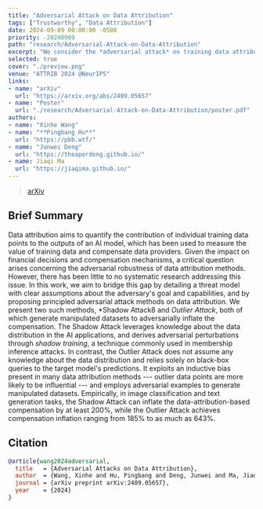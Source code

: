 ```yaml
---
title: "Adversarial Attack on Data Attribution"
tags: ["Trustworthy", "Data Attribution"]
date: 2024-09-09 00:00:00 -0500
priority: -20240909
path: "research/Adversarial-Attack-on-Data-Attribution"
excerpt: "We consider the *adversarial attack* on training data attribution methods."
selected: true
cover: "./preview.png"
venue: "ATTRIB 2024 @NeurIPS"
links:
- name: "arXiv"
  url: "https://arxiv.org/abs/2409.05657"
- name: "Poster"
  url: "./research/Adversarial-Attack-on-Data-Attribution/poster.pdf"
authors:
- name: "Xinhe Wang"
- name: "**Pingbang Hu**"
  url: "https://pbb.wtf/"
- name: "Junwei Deng"
  url: "https://theaperdeng.github.io/"
- name: Jiaqi Ma
  url: "https://jiaqima.github.io/"
---
```


> [arXiv](https://arxiv.org/abs/2409.05657)

## Brief Summary

Data attribution aims to quantify the contribution of individual training data points to the outputs of an AI model, which has been used to measure the value of training data and compensate data providers. Given the impact on financial decisions and compensation mechanisms, a critical question arises concerning the adversarial robustness of data attribution methods. However, there has been little to no systematic research addressing this issue. In this work, we aim to bridge this gap by detailing a threat model with clear assumptions about the adversary's goal and capabilities, and by proposing principled adversarial attack methods on data attribution. We present two such methods, *Shadow Attack8 and *Outlier Attack*, both of which generate manipulated datasets to adversarially inflate the compensation. The Shadow Attack leverages knowledge about the data distribution in the AI applications, and derives adversarial perturbations through *shadow training*, a technique commonly used in membership inference attacks. In contrast, the Outlier Attack does not assume any knowledge about the data distribution and relies solely on black-box queries to the target model's predictions. It exploits an inductive bias present in many data attribution methods --- outlier data points are more likely to be influential --- and employs adversarial examples to generate manipulated datasets. Empirically, in image classification and text generation tasks, the Shadow Attack can inflate the data-attribution-based compensation by at least 200%, while the Outlier Attack achieves compensation inflation ranging from 185% to as much as 643%.

## Citation

```bibtex
@article{wang2024adversarial,
  title   = {Adversarial Attacks on Data Attribution},
  author  = {Wang, Xinhe and Hu, Pingbang and Deng, Junwei and Ma, Jiaqi W},
  journal = {arXiv preprint arXiv:2409.05657},
  year    = {2024}
}
```
